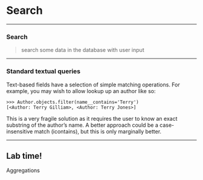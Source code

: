 # Search

---
### Search
> search some data in the database with user input

---
### Standard textual queries
Text-based fields have a selection of simple matching operations. For example, you may wish to allow lookup up an author like so:
```
>>> Author.objects.filter(name__contains='Terry')
[<Author: Terry Gilliam>, <Author: Terry Jones>]
```

This is a very fragile solution as it requires the user to know an exact substring of the author’s name. A better approach could be a case-insensitive match (icontains), but this is only marginally better.

---
<!-- .slide: data-background="url('images/lab2.jpg')" data-background-size="cover"  --> 
<!-- .slide: class="lab" -->
## Lab time!
Aggregations
